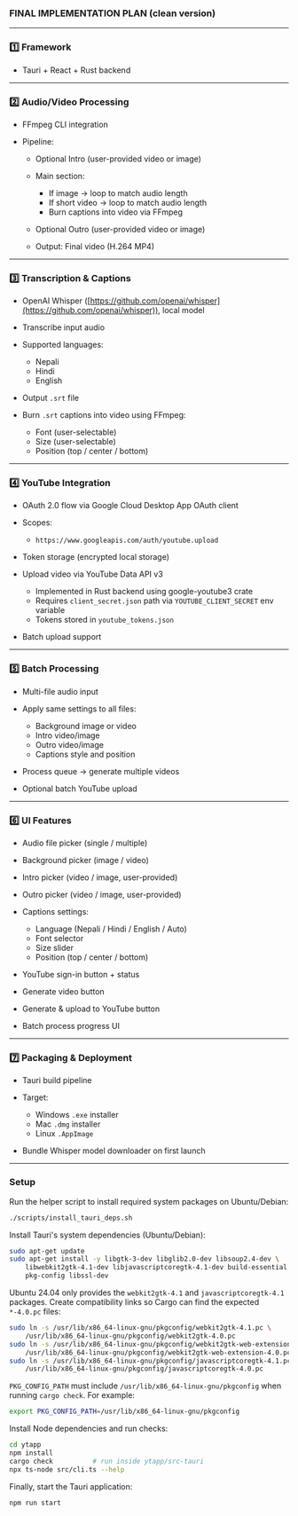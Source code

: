 ### FINAL IMPLEMENTATION PLAN (clean version)

---

### 1️⃣ Framework

* Tauri + React + Rust backend

---

### 2️⃣ Audio/Video Processing

* FFmpeg CLI integration
* Pipeline:

  * Optional Intro (user-provided video or image)
  * Main section:

    * If image → loop to match audio length
    * If short video → loop to match audio length
    * Burn captions into video via FFmpeg
  * Optional Outro (user-provided video or image)
  * Output: Final video (H.264 MP4)

---

### 3️⃣ Transcription & Captions

* OpenAI Whisper ([https://github.com/openai/whisper](https://github.com/openai/whisper)), local model
* Transcribe input audio
* Supported languages:

  * Nepali
  * Hindi
  * English
* Output `.srt` file
* Burn `.srt` captions into video using FFmpeg:

  * Font (user-selectable)
  * Size (user-selectable)
  * Position (top / center / bottom)

---

### 4️⃣ YouTube Integration

* OAuth 2.0 flow via Google Cloud Desktop App OAuth client
* Scopes:

  * `https://www.googleapis.com/auth/youtube.upload`
* Token storage (encrypted local storage)
* Upload video via YouTube Data API v3
  * Implemented in Rust backend using google-youtube3 crate
  * Requires `client_secret.json` path via `YOUTUBE_CLIENT_SECRET` env variable
  * Tokens stored in `youtube_tokens.json`
* Batch upload support

---

### 5️⃣ Batch Processing

* Multi-file audio input
* Apply same settings to all files:

  * Background image or video
  * Intro video/image
  * Outro video/image
  * Captions style and position
* Process queue → generate multiple videos
* Optional batch YouTube upload

---

### 6️⃣ UI Features

* Audio file picker (single / multiple)
* Background picker (image / video)
* Intro picker (video / image, user-provided)
* Outro picker (video / image, user-provided)
* Captions settings:

  * Language (Nepali / Hindi / English / Auto)
  * Font selector
  * Size slider
  * Position (top / center / bottom)
* YouTube sign-in button + status
* Generate video button
* Generate & upload to YouTube button
* Batch process progress UI

---

### 7️⃣ Packaging & Deployment

* Tauri build pipeline
* Target:

  * Windows `.exe` installer
  * Mac `.dmg` installer
  * Linux `.AppImage`
* Bundle Whisper model downloader on first launch

---

### Setup

Run the helper script to install required system packages on Ubuntu/Debian:

```bash
./scripts/install_tauri_deps.sh
```

Install Tauri's system dependencies (Ubuntu/Debian):

```bash
sudo apt-get update
sudo apt-get install -y libgtk-3-dev libglib2.0-dev libsoup2.4-dev \
    libwebkit2gtk-4.1-dev libjavascriptcoregtk-4.1-dev build-essential \
    pkg-config libssl-dev
```

Ubuntu 24.04 only provides the `webkit2gtk-4.1` and `javascriptcoregtk-4.1` packages.
Create compatibility links so Cargo can find the expected `*-4.0.pc` files:

```bash
sudo ln -s /usr/lib/x86_64-linux-gnu/pkgconfig/webkit2gtk-4.1.pc \
    /usr/lib/x86_64-linux-gnu/pkgconfig/webkit2gtk-4.0.pc
sudo ln -s /usr/lib/x86_64-linux-gnu/pkgconfig/webkit2gtk-web-extension-4.1.pc \
    /usr/lib/x86_64-linux-gnu/pkgconfig/webkit2gtk-web-extension-4.0.pc
sudo ln -s /usr/lib/x86_64-linux-gnu/pkgconfig/javascriptcoregtk-4.1.pc \
    /usr/lib/x86_64-linux-gnu/pkgconfig/javascriptcoregtk-4.0.pc
```

`PKG_CONFIG_PATH` must include `/usr/lib/x86_64-linux-gnu/pkgconfig` when running
`cargo check`. For example:

```bash
export PKG_CONFIG_PATH=/usr/lib/x86_64-linux-gnu/pkgconfig
```

Install Node dependencies and run checks:

```bash
cd ytapp
npm install
cargo check          # run inside ytapp/src-tauri
npx ts-node src/cli.ts --help
```

Finally, start the Tauri application:

```bash
npm run start
```


